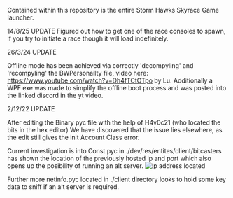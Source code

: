 Contained within this repository is the entire Storm Hawks Skyrace Game launcher.

14/8/25 UPDATE
Figured out how to get one of the race consoles to spawn, if you try to initiate a race though it will load indefinitely.


26/3/24 UPDATE

Offline mode has been achieved via correctly 'decompyling' and 'recompyling' the BWPersonailty file, video here: https://www.youtube.com/watch?v=Dh4fTCtOTpo by Lu.
Additionally a WPF exe was made to simplify the offline boot process and was posted into the linked discord in the yt video.


2/12/22 UPDATE

After editing the Binary pyc file with the help of H4v0c21 (who located the bits in the hex editor)
We have discovered that the issue lies elsewhere, as the edit still gives the init Account Class error.

Current investigation is into Const.pyc in ./dev/res/entites/client/bitcasters has shown the location of the previously hosted ip and port which also opens up the posibility of running an alt server.
![ip address located](https://cdn.discordapp.com/attachments/993060496557224018/1047799723051991100/SPOILER_image.png)

Further more netinfo.pyc located in ./client directory looks to hold some key data to sniff if an alt server is required.
